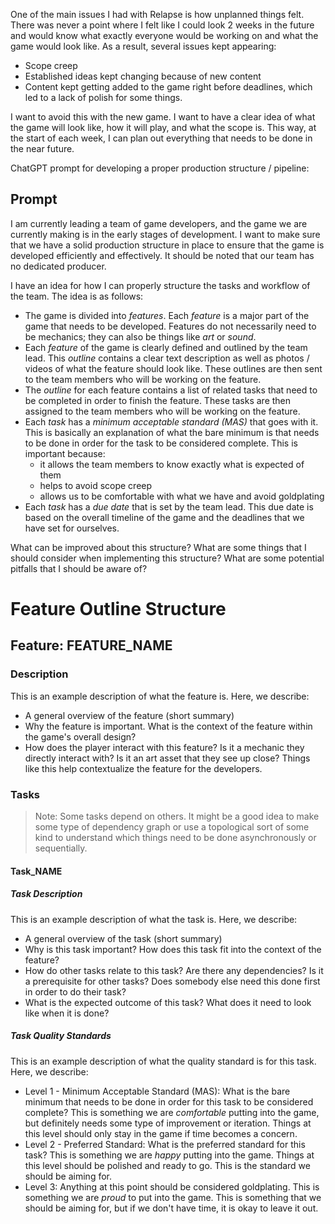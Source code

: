 One of the main issues I had with Relapse is how unplanned things felt. There was never a point where I felt like I could look 2 weeks in the future and would know what exactly everyone would be working on and what the game would look like. As a result, several issues kept appearing:
- Scope creep
- Established ideas kept changing because of new content
- Content kept getting added to the game right before deadlines, which led to a lack of polish for some things.

I want to avoid this with the new game. I want to have a clear idea of what the game will look like, how it will play, and what the scope is. This way, at the start of each week, I can plan out everything that needs to be done in the near future.

ChatGPT prompt for developing a proper production structure / pipeline:
## Prompt
I am currently leading a team of game developers, and the game we are currently making is in the early stages of development. I want to make sure that we have a solid production structure in place to ensure that the game is developed efficiently and effectively. It should be noted that our team has no dedicated producer.

I have an idea for how I can properly structure the tasks and workflow of the team. The idea is as follows:

- The game is divided into *features*. Each *feature* is a major part of the game that needs to be developed. Features do not necessarily need to be mechanics; they can also be things like *art* or *sound*.
- Each *feature* of the game is clearly defined and outlined by the team lead. This *outline* contains a clear text description as well as photos / videos of what the feature should look like. These outlines are then sent to the team members who will be working on the feature.
- The *outline* for each feature contains a list of related tasks that need to be completed in order to finish the feature. These tasks are then assigned to the team members who will be working on the feature.
- Each *task* has a *minimum acceptable standard (MAS)* that goes with it. This is basically an explanation of what the bare minimum is that needs to be done in order for the task to be considered complete. This is important because:
	- it allows the team members to know exactly what is expected of them
	- helps to avoid scope creep
	- allows us to be comfortable with what we have and avoid goldplating
- Each *task* has a *due date* that is set by the team lead. This due date is based on the overall timeline of the game and the deadlines that we have set for ourselves.

What can be improved about this structure? What are some things that I should consider when implementing this structure? What are some potential pitfalls that I should be aware of?

# Feature Outline Structure

## Feature: FEATURE_NAME
### Description
This is an example description of what the feature is. Here, we describe:
- A general overview of the feature (short summary)
- Why the feature is important. What is the context of the feature within the game's overall design?
- How does the player interact with this feature? Is it a mechanic they directly interact with? Is it an art asset that they see up close? Things like this help contextualize the feature for the developers.

### Tasks

> Note: Some tasks depend on others. It might be a good idea to make some type of dependency graph or use a topological sort of some kind to understand which things need to be done asynchronously or sequentially.

#### Task_NAME

##### Task Description
This is an example description of what the task is. Here, we describe:
- A general overview of the task (short summary)
- Why is this task important? How does this task fit into the context of the feature?
- How do other tasks relate to this task? Are there any dependencies? Is it a prerequisite for other tasks? Does somebody else need this done first in order to do their task?
- What is the expected outcome of this task? What does it need to look like when it is done?

##### Task Quality Standards
This is an example description of what the quality standard is for this task. Here, we describe:
- Level 1 - Minimum Acceptable Standard (MAS): What is the bare minimum that needs to be done in order for this task to be considered complete? This is something we are *comfortable* putting into the game, but definitely needs some type of improvement or iteration. Things at this level should only stay in the game if time becomes a concern.
- Level 2 - Preferred Standard: What is the preferred standard for this task? This is something we are *happy* putting into the game. Things at this level should be polished and ready to go. This is the standard we should be aiming for.
- Level 3: Anything at this point should be considered goldplating. This is something we are *proud* to put into the game. This is something that we should be aiming for, but if we don't have time, it is okay to leave it out.
